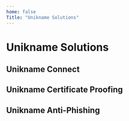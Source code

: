 ```yaml
---
home: false
Title: "Unikname Solutions"
---
```


# Unikname Solutions

## Unikname Connect

## Unikname Certificate Proofing

## Unikname Anti-Phishing

